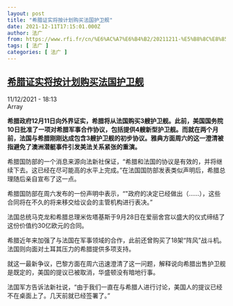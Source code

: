 ```yaml
---
layout: post
title: "希腊证实将按计划购买法国护卫舰"
date: 2021-12-11T17:15:01.000Z
author: 法广
from: https://www.rfi.fr/cn/%E6%AC%A7%E6%B4%B2/20211211-%E5%B8%8C%E8%85%8A%E8%AF%81%E5%AE%9E%E5%B0%86%E6%8C%89%E8%AE%A1%E5%88%92%E8%B4%AD%E4%B9%B0%E6%B3%95%E5%9B%BD%E6%8A%A4%E5%8D%AB%E8%88%B0
tags: [ 法广 ]
categories: [ 法广 ]
---
```

<!--1639242901000-->
[希腊证实将按计划购买法国护卫舰](https://www.rfi.fr/cn/%E6%AC%A7%E6%B4%B2/20211211-%E5%B8%8C%E8%85%8A%E8%AF%81%E5%AE%9E%E5%B0%86%E6%8C%89%E8%AE%A1%E5%88%92%E8%B4%AD%E4%B9%B0%E6%B3%95%E5%9B%BD%E6%8A%A4%E5%8D%AB%E8%88%B0)
------

<div>
<div>11/12/2021 - 18:13</div>Array<p><strong>                    希腊政府12月11日向外界证实，希腊将从法国购买3艘护卫舰。此前，美国国务院10日批准了一项对希腊军事合作协议，包括提供4艘新型护卫舰。而就在两个月前，法国与希腊刚刚达成包含3艘护卫舰的初步协议。雅典方面周六的这一澄清被指避免了澳洲潜艇事件引发美法关系紧张的重演。                </strong></p><div >                    <p>希腊国防部的一个消息来源向法新社保证，“希腊和法国的协议是有效的，并将继续下去。这已经在尽可能高的水平上完成。”在法国国防部发表类似声明后，希腊总理随后亲自宣布了这一点。</p><p>希腊国防部在周六发布的一份声明中表示，“"政府的决定已经做出（......），这些合同将在不久的将来移交给议会的主管机构进行表决。”</p><p>法国总统马克龙和希腊总理米佐塔基斯于9月28日在爱丽舍宫以盛大的仪式缔结了这份价值约30亿欧元的合同。</p><p>希腊近年来加强了与法国在军事领域的合作，此前还曾购买了18架“阵风”战斗机。法国则向面对土耳其压力的希腊提供多项支持。</p><p>就这一最新争议，巴黎方面在周六迅速澄清了这一问题，解释说向希腊出售护卫舰是既定的，美国的提议已被取消，华盛顿没有暗地行事。</p><p>法国军方告诉法新社说，“由于我们一直在与希腊人进行讨论，美国人的提议已经不在桌面上了。几天前就已经签署了。”</p>                                            <div data-selfpromo-newsletter>    </div>    <div data-selfpromo-app>    </div>                </div>
</div>

